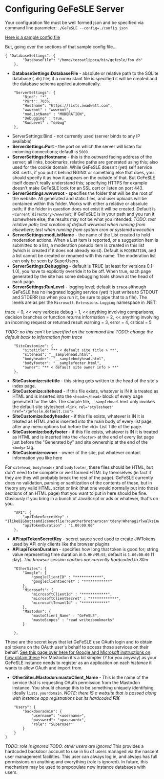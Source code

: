 # Configuring GeFeSLE Server
Your configuration file must be well formed json and be specified via command line parameter: `./GeFeSLE --config=./config.json`

[Here is a sample config file](../config.SAMPLE.json)

But, going over the sections of that sample config file... 

``` 
{ "DatabaseSettings": { 
        "DatabaseFile": "/home/tezoatlipoca/bin/gefesle/foo.db"
    },
```
* **DatabaseSettings:DatabaseFile** - absolute or relative path to the SQLite database (`.db`) file; if a nonexistant file is specified it will be created and the database schema applied automatically. 
```
    "ServerSettings": {
        "Bind": "*",
        "Port": 7036,
        "Hostname": "https://lists.awadwatt.com",
        "wwwroot" : "wwwroot",
        "modListName" : "MODERATION",
        "Debugging" : true,
        "RunLevel" : "debug"
    },
```
* ServerSettings:Bind - not currently used (server binds to any IP available)
* **ServerSettings:Port** - the port on which the server will listen for incoming connections; default is `5000`
* **ServerSettings:Hostname** - this is the outward facing address of the server; all links, bookmarks, relative paths are generated using this; also used for the cookie domain. While GeFeSLE doesn't (yet) self service SSL certs, if you put it behind NGINX or something else that does, you should specify it as how it appears on the outside of that. But GeFeSLE itself doesn't really understand this; specifying HTTPS for example doesn't make GeFeSLE look for an SSL cert or listen on port 443. 
* **ServerSettings:wwwroot** - specifies the folder that will be the root of the website. All generated and static files, and user uploads will be contained within this folder. Works with either a relative or absolute path; if the folder in question does not exist it will be created. Default is `<current directory>/wwwroot`; if GeFeSLE is in your path and you run it somewhere else, the results may not be what you intended. _TODO: test relative path; test creation of default wwwroot when running from elsewhere; test when running from system cron or systemd invocation_
* **ServerSettings:modListName** - the name of the List created to hold moderation actions. When a List item is reported, or a suggestion item is submitted to a list, a moderation pseudo item is created in this list (which is created if it does not already exist). Default is `MODERATION`, and a list cannot be created or renamed with this name. The moderation list can only be seen by SuperUsers.
* **ServerSettings:Debugging** - default is TRUE (at least for versions 0.1-1.0), you have to explicitly override it to be off. When true, each page generated by the site has some debugging tools shown at the head of each page. 
* **ServerSettings:RunLevel** - logging level; default is `trace` although GeFeSLE has no inegrated logging service (yet) it just writes to STDOUT and STDERR (so when you run it, be sure to pipe that to a file). The levels are as per the `Microsoft.Extensions.Logging` namespace in .NET:

trace = 0,        << very verbose
debug = 1,        << anything involving comparisons, decision branches or function returns
information = 2,  << anything involving an incoming request or returned result
warning = 3,
error = 4,
critical = 5

_TODO: no this can't be specified on the command line_
_TODO: change the default back to information from trace_

```
    "SiteCustomize": {
        "sitetitle": "** < default site title > **",
        "sitehead": "__samplehead.html",
        "bodyheader": "__samplebodyhead.html",
        "bodyfooter": "__samplefooter.html",
        "owner": "** < default site owner info > **"
    },
```
* **SiteCustomize:sitetitle** - this string gets written to the head of the site's index page.
* **SiteCustomize:sitehead** - if this file exists, whatever is IN it is treated as HTML and is inserted into the `<head></head>` block of every page generated for the site. The sample file, `__samplehead.html` only invokes the default site stylesheet `<link rel="stylesheet" href="/gefesle.default.css">`
* **SiteCustomize:bodyheader** - if this file exists, whatever is IN it is treated as HTML and is inserted into the main body of every list page, after any menu options but before the `<h1>` List Title of the page. 
* **SiteCustomize:bodyfooter** - if this file exists, whatever is IN it is treated as HTML and is inserted into the `<footer>` at the end of every list page just before the "Generated by" and site ownership at the end of the `<body>` tag. 
* **SiteCustomize:owner** - owner of the site, put whatever contact information you like here

For `sitehead`, `bodyheader` and `bodyfooter`, these files should be HTML, but don't need to be complete or well formed HTML by themselves (in fact if they are they will probably break the rest of the page).  GeFeSLE currently does no validation, parsing or sanitization of the contents of these, but in theory any valid HTML, script or link (that one would normally put into those sections of an HTML page) that you want to put in here should be fine. Obviously if you bring in a bunch of JavaScript or ads or whatever, that's on you. 
```
    "API": {
        "apiTokenSecretKey" : "IlikeBIGbuttsandIcannotlie!Youotherbrotherscan'tdeny!WhenagirlwalksinwithanittybittywaistandaroundthinginyourfaceyougetSPRUNG!",
        "apiTokenDuration" : "1.00:00:00"
    },
```
* **API:apiTokenSecretKey** - secret sauce seed used to create JWTokens used by API only clients like the browser plugins
* **API:apiTokenDuration** - specifies how long that token is good for; string value representing time duration in `D.HH:MM:SS`; default is `1.00:00:00` (1 day).  _The browser session cookies are currently hardcoded to 30m_
```
    "OtherSites": {
        "Google": {
            "googleClientID" : "************",
            "googleClientSecret" : "************"
        },
        "Microsoft": {
            "microsoftClientId" : "************",
            "microsoftClientSecret" : "************",
            "microsoftTenantId" : "************"
        },
        "Mastodon": {
            "mastoClient_Name" : "GeFeSLE",
            "mastoScopes" : "read write:bookmarks"
        }

    },
```
These are the secret keys that let GeFeSLE use OAuth login and to obtain api tokens on the OAuth user's behalf to access those services on their behalf. [See this page over here for Google and Microsoft instructions on how obtain these](google.microsoft.oauth.md)  For Mastodon it's a bit simpler (? for you anyway) as your GeFeSLE instance needs to register as an application on each _instance_ it wants to allow OAuth and import from. 
* **OtherSites:Mastodon:mastoClient_Name** - This is the name of the service that is requesting OAuth permission from the Mastodon instance. You should change this to be something uniquely identifying, ideally `lists.yourdomain`.
_NOTE: there IS a website that is passed along with instance app registrations but its hardcoded **FIX**_
```
    "Users": {
        "backdooradmin": {
            "username": "<username>",
            "password": "<password>",
            "role": "SuperUser"
        }
    }
}
```
_TODO: role is ignored_
_TODO: other users are ignored_
This provides a hardcoded backdoor account to use in liu of users managed via the nascent user management facilities. This user can always log in, and always has full permissions on anything and everything (role is ignored). In future, this mechanism may be used to prepopulate new instance databases with users. 
